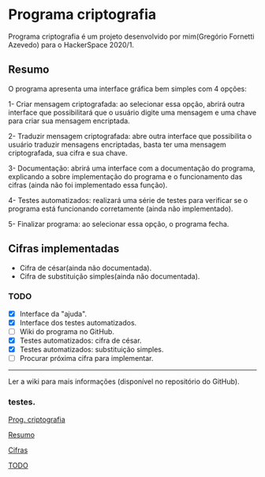 # Programa criptografia
  Programa criptografia é um projeto desenvolvido por mim(Gregório Fornetti Azevedo) para o HackerSpace 2020/1.
  ## Resumo
  O programa apresenta uma interface gráfica bem simples com 4 opções:
  
  1- Criar mensagem criptografada: ao selecionar essa opção, abrirá outra interface que possibilitará que o usuário digite uma mensagem e uma chave para criar sua mensagem encriptada.
  
  2- Traduzir mensagem criptografada: abre outra interface que possibilita o usuário traduzir mensagens encriptadas, basta ter uma mensagem criptografada, sua cifra e sua chave.
  
  3- Documentação: abrirá uma interface com a documentação do programa, explicando a sobre implementação do programa e o funcionamento das cifras (ainda não foi implementado essa função).
  
  4- Testes automatizados: realizará uma série de testes para verificar se o programa está funcionando corretamente (ainda não implementado).
  
  5- Finalizar programa: ao selecionar essa opção, o programa fecha.
  ## Cifras implementadas
  * Cifra de césar(ainda não documentada).
  * Cifra de substituição simples(ainda não documentada).
  ### TODO
  - [x] Interface da "ajuda".
  - [x] Interface dos testes automatizados.
  - [ ] Wiki do programa no GitHub.
  - [x] Testes automatizados: cifra de césar.
  - [x] Testes automatizados: substituição simples.
  - [ ] Procurar próxima cifra para implementar.
  ***
  Ler a wiki para mais informações (disponível no repositório do GitHub).

  ### testes.
  
  [Prog. criptografia](https://github.com/GregorioFornetti/Programa-criptografia#programa-criptografia)
  
  [Resumo](https://github.com/GregorioFornetti/Programa-criptografia#resumo)
  
  [Cifras](https://github.com/GregorioFornetti/Programa-criptografia#cifras-implementadas)
  
  [TODO](https://github.com/GregorioFornetti/Programa-criptografia#todo)
  
